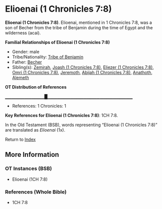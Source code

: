 # Elioenai (1 Chronicles 7:8)
**Elioenai (1 Chronicles 7:8)**. 
Elioenai, mentioned in 1 Chronicles 7:8, was a son of Becher from the tribe of Benjamin during the time of Egypt and the wilderness (acai). 




**Familial Relationships of Elioenai (1 Chronicles 7:8)**


* Gender: male
* Tribe/Nationality: [Tribe of Benjamin](../../../groups/md/acai/Benjamin.md)
* Father: [Becher](Becher.md)
* Sibling(s): [Zemirah](Zemirah.md), [Joash (1 Chronicles 7:8)](Joash.7.md), [Eliezer (1 Chronicles 7:8)](Eliezer.4.md), [Omri (1 Chronicles 7:8)](Omri.2.md), [Jeremoth](Jeremoth.md), [Abijah (1 Chronicles 7:8)](Abijah.5.md), [Anathoth](Anathoth.md), [Alemeth](Alemeth.md)


**OT Distribution of References**

▁▁▁▁▁▁▁▁▁▁▁▁█▁▁▁▁▁▁▁▁▁▁▁▁▁▁▁▁▁▁▁▁▁▁▁▁▁▁
* References: 1 Chronicles: 1



**Key References for Elioenai (1 Chronicles 7:8)**: 
1CH 7:8. 


In the Old Testament (BSB), words representing “Elioenai (1 Chronicles 7:8)” are translated as 
*Elioenai* (1x). 




Return to [Index](00-Index.md)

## More Information

### OT Instances (BSB)

* Elioenai (1CH 7:8)



### References (Whole Bible)

* 1CH 7:8



